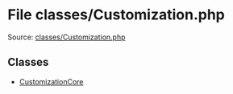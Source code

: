File classes/Customization.php
=========

Source: [classes/Customization.php](https://github.com/PrestaShop/PrestaShop/blob/1.6.0.12/classes/Customization.php)


Classes
-------

* [CustomizationCore](class.CustomizationCore.md)

